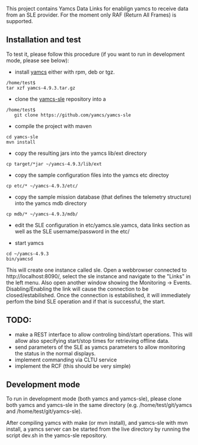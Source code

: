 This project contains Yamcs Data Links for enablign yamcs to receive data from an SLE provider.
For the moment only RAF (Return All Frames) is supported.

## Installation and test
To test it, please follow this procedure (if you want to run in development mode, please see below):
- install [yamcs](https://github.com/yamcs/yamcs/releases) either with rpm, deb or tgz.
```
/home/test$
tar xzf yamcs-4.9.3.tar.gz
```

- clone the [yamcs-sle](https://github.com/yamcs/yamcs-sle) repository into a
```
/home/test$
   git clone https://github.com/yamcs/yamcs-sle
````

- compile the project with maven
```
cd yamcs-sle
mvn install
```


- copy the resulting jars into the yamcs lib/ext directory
```
cp target/*jar ~/yamcs-4.9.3/lib/ext
```

- copy the sample configuration files into the yamcs etc directoy
```
cp etc/* ~/yamcs-4.9.3/etc/
```

- copy the sample mission database (that defines the telemetry structure) into the yamcs mdb directory
```
cp mdb/* ~/yamcs-4.9.3/mdb/
```
- edit the SLE configuration in etc/yamcs.sle.yamcs, data links section as well as the SLE username/password in the etc/

- start yamcs

```
cd ~/yamcs-4.9.3
bin/yamcsd
```


This will create one instance called sle. Open a webbrowser connected to http://localhost:8090/, select the sle instance and navigate to the "Links" in the left menu. Also open another window showing the Monitoring -> Events. Disabling/Enabling the link will cause the connection to be closed/estabilished. Once the connection is estabilished, it will immediately perfom the bind SLE operation and if that is successful, the start.



## TODO:
- make a REST interface to allow controling bind/start operations. This will allow also specifying start/stop times for retrieving offline data.
- send parameters of the SLE as yamcs parameters to allow monitoring the status in the normal displays.
- implement commanding via CLTU service
- implement the RCF (this should be very simple)

## Development mode
To run in development mode (both yamcs and yamcs-sle), please clone both yamcs and yamcs-sle in the same directory (e.g. /home/test/git/yamcs and /home/test/git/yamcs-sle).

After compiling yamcs with make (or mvn install), and yamcs-sle with mvn install, a yamcs server can be started from the live directory by running the script dev.sh in the yamcs-sle repository.

